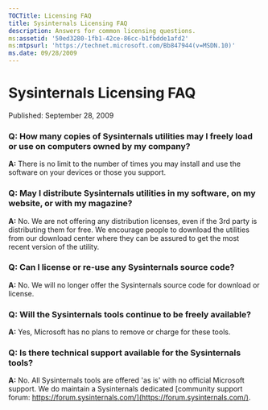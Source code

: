 ```yaml
---
TOCTitle: Licensing FAQ
title: Sysinternals Licensing FAQ
description: Answers for common licensing questions.
ms:assetid: '50ed3280-1fb1-42ce-86cc-b1fbdde1afd2'
ms:mtpsurl: 'https://technet.microsoft.com/Bb847944(v=MSDN.10)'
ms.date: 09/28/2009
---
```


# Sysinternals Licensing FAQ

Published: September 28, 2009

### Q: How many copies of Sysinternals utilities may I freely load or use on computers owned by my company?

**A:** There is no limit to the number of times you may install and use
the software on your devices or those you support.

### Q: May I distribute Sysinternals utilities in my software, on my website, or with my magazine?

**A:** No. We are not offering any distribution licenses, even if the
3rd party is distributing them for free. We encourage people to download
the utilities from our download center where they can be assured to get
the most recent version of the utility.

### Q: Can I license or re-use any Sysinternals source code?

**A:** No. We will no longer offer the Sysinternals source code for
download or license.

### Q: Will the Sysinternals tools continue to be freely available?

**A:** Yes, Microsoft has no plans to remove or charge for these tools.

### Q: Is there technical support available for the Sysinternals tools?

**A:** No. All Sysinternals tools are offered 'as is' with no official
Microsoft support. We do maintain a Sysinternals dedicated [community
support forum: https://forum.sysinternals.com/](https://forum.sysinternals.com/).
